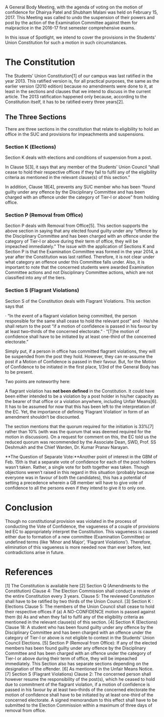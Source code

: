 <!-- TITLE: Constitution and Confidence -->

A General Body Meeting, with the agenda of voting on the motion of confidence for Dhairya Patel and Shubham Malani was held on February 15, 2017. This Meeting was called to undo the suspension of their powers and post by the action of the Examination Committee against them for malpractice in the 2016-17 first semester comprehensive exams.

In this issue of Spotlight, we intend to cover the provisions in the Students’ Union Constitution for such a motion in such circumstances.



# The Constitution
The Students’ Union Constitution[1] of our campus was last ratified in the year 2013. This ratified version is, for all practical purposes, the same as the earlier version (2010 edition) because no amendments were done to it, at least in the sections and clauses that we intend to discuss in the current article. The 2013 ratification happened only because, according to the Constitution itself, it has to be ratified every three years[2].

## The Three Sections

There are three sections in the constitution that relate to eligibility to hold an office in the SUC and provisions for impeachments and suspensions.


### Section K (Elections)

Section K deals with elections and conditions of suspension from a post.

In Clause 5[3], it says that any member of the Students’ Union Council “shall cease to hold their respective offices if they fail to fulfil any of the eligibility criteria as mentioned in the relevant clause(s) of this section.”

In addition, Clause 18[4], prevents any SUC member who has been “found guilty under any offence by the Disciplinary Committee and has been charged with an offence under the category of Tier-I or above” from holding office.


### Section P (Removal from Office)

Section P deals with Removal from Office[5]. This section supports the above section in saying that any elected found guilty under any “offence by the Disciplinary Committee and has been charged with an offence under the category of Tier-I or above during their term of office, they will be impeached immediately.”
The issue with the application of Sections K and Section P is that the Examination Committee was formed in the year 2014, a year after the Constitution was last ratified. Therefore, it is not clear under what category an offence under this Committee falls under. Also, it is important to note that the concerned students were awarded Examination Committee actions and not Disciplinary Committee actions, which are not classified into any of the tiers.


### Section S (Flagrant Violations)

Section S of the Constitution deals with Flagrant Violations. This section says that

· “In the event of a flagrant violation being committed, the person responsible for the same shall cease to hold the relevant post” and
· He/she shall return to the post “if a motion of confidence is passed in his favour by at least two–thirds of the concerned electorate.”
· “[T]he motion of confidence shall have to be initiated by at least one-third of the concerned electorate.”

Simply put, if a person in office has committed flagrant violations, they will be suspended from the post they hold. However, they can re-assume the post if a Motion of Confidence is passed in their favour. But, for the Motion of Confidence to be initiated in the first place, 1/3rd of the General Body has to be present.


Two points are noteworthy here: 

A flagrant violation has **not been defined** in the Constitution. It could have been either intended to be a violation by a post holder in his/her capacity as the bearer of that office or a violation anywhere, including Unfair Means[6]. It has to be assumed for now that this has been left to the interpretation of the EC. Yet, the importance of defining ‘Flagrant Violation’ in form of an amendment shouldn’t be discounted.

The section mentions that the quorum required for the initiation is 33%[7] rather than 10% (with was the quorum that was deemed required for the motion in discussion). On a request for comment on this, the EC told us the reduced quorum was recommended by the Associate Dean, SWD, Prof. SS Deshmukh and the Chief Warden, Dr. Kumar Pranav Narayan.

**The Question of Separate Vote:**Another point of interest in the GBM of Feb. 15th is that a separate vote of confidence for each of the post holders wasn’t taken. Rather, a single vote for both together was taken. Though objections weren’t raised in this regard in this situation (probably because everyone was in favour of both the candidates), this has a potential of setting a precedence wherein a GB member will have to give vote of confidence to all the persons even if they intend to give it to only one.

# Conclusion
Though no constitutional provision was violated in the process of conducting the Vote of Confidence, the vagueness of a couple of provisions led EC to appropriately interpret the Constitution. This vagueness is caused either due to formation of a new committee (Examination Committee) or undefined terms (like ‘Minor and Major’, ‘Flagrant Violations’). Therefore, elimination of this vagueness is more needed now than ever before, lest contradictions arise in future.

# References

[1] The Constitution is available here
[2] Section Q (Amendments to the Constitution)
Clause 4: The Election Commission shall conduct a review of the entire Constitution every 3 years.
Clause 5: The reviewed Constitution shall have to be ratified by two thirds of the Union Council.
[3] Section K : Elections Clause 5: The members of the Union Council shall cease to hold their respective offices if
(a) A NO-CONFIDENCE motion is passed against them
(b) As and when they fail to fulfil any of the eligibility criteria as mentioned in the relevant clause(s) of this section.
[4] Section K (Elections) Clause 18: A student who has been found guilty under any offence by the Disciplinary Committee and has been charged with an offence under the category of Tier-I or above is not eligible to contest in the Students’ Union Council Elections.
[5] Section P (Removal from Office): If any of the elected members has been found guilty under any offence by the Disciplinary Committee and has been charged with an offence under the category of Tier-I or above during their term of office, they will be impeached immediately. This Section also has separate sections depending on the designation of the offender.
[6] As mentioned in the Unfair Means Notice.
[7] Section S (Flagrant Violations)
Clause 2: The concerned person shall however resume the responsibility of the post(s), which he ceased to hold due to commitment of the flagrant violation, if a motion of confidence is passed in his favour by at least two–thirds of the concerned electorate the motion of confidence shall have to be initiated by at least one-third of the concerned electorate. A signed memorandum to this effect shall have to be submitted to the Election Commission within a maximum of three days of removal from office.